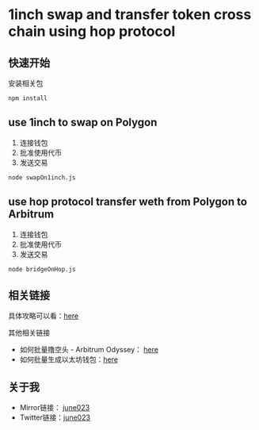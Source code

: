 # 1inch swap and transfer token cross chain using hop protocol 

## 快速开始

安装相关包

```
npm install 
```

## use 1inch to swap on Polygon 

1. 连接钱包
2. 批准使用代币
3. 发送交易 

```
node swapOn1inch.js
```


## use hop protocol transfer weth from Polygon to Arbitrum 

1. 连接钱包
2. 批准使用代币
3. 发送交易

```
node bridgeOnHop.js
```

## 相关链接

具体攻略可以看：[here](https://mirror.xyz/june023.eth/95W6kVB2bYmfsxusay13Jah_HNP6nBFZc5PnhKCGSRg)

其他相关链接
- 如何批量撸空头 - Arbitrum Odyssey： [here](https://mirror.xyz/june023.eth/RK8m0Vwy7lZZYa6vyylms4eazr1WnzOE8uBgHBcpoC8)
- 如何批量生成以太坊钱包：[here](https://mirror.xyz/june023.eth/UdcUu0L-xLzsFIbaR_amRMfxlWSLN0jUTgjlTsLjOrM)

## 关于我
- Mirror链接： [june023](https://mirror.xyz/june023.eth)
- Twitter链接：[june023](https://twitter.com/june023_eth)